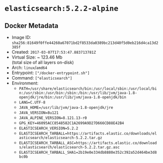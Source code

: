 # `elasticsearch:5.2.2-alpine`

## Docker Metadata

- Image ID: `sha256:81649f0ffe44260a67071bd2f8533da0389bc213d40f5d0eb216d4ca13d2385f`
- Created: `2017-03-07T17:53:47.883713781Z`
- Virtual Size: ~ 123.46 Mb  
  (total size of all layers on-disk)
- Arch: `linux`/`amd64`
- Entrypoint: `["/docker-entrypoint.sh"]`
- Command: `["elasticsearch"]`
- Environment:
  - `PATH=/usr/share/elasticsearch/bin:/usr/local/sbin:/usr/local/bin:/usr/sbin:/usr/bin:/sbin:/bin:/usr/lib/jvm/java-1.8-openjdk/jre/bin:/usr/lib/jvm/java-1.8-openjdk/bin`
  - `LANG=C.UTF-8`
  - `JAVA_HOME=/usr/lib/jvm/java-1.8-openjdk/jre`
  - `JAVA_VERSION=8u121`
  - `JAVA_ALPINE_VERSION=8.121.13-r0`
  - `GPG_KEY=46095ACC8548582C1A2699A9D27D666CD88E42B4`
  - `ELASTICSEARCH_VERSION=5.2.2`
  - `ELASTICSEARCH_TARBALL=https://artifacts.elastic.co/downloads/elasticsearch/elasticsearch-5.2.2.tar.gz`
  - `ELASTICSEARCH_TARBALL_ASC=https://artifacts.elastic.co/downloads/elasticsearch/elasticsearch-5.2.2.tar.gz.asc`
  - `ELASTICSEARCH_TARBALL_SHA1=2b19e0e334db8880e352c392a52d464be3d8bc0b`
